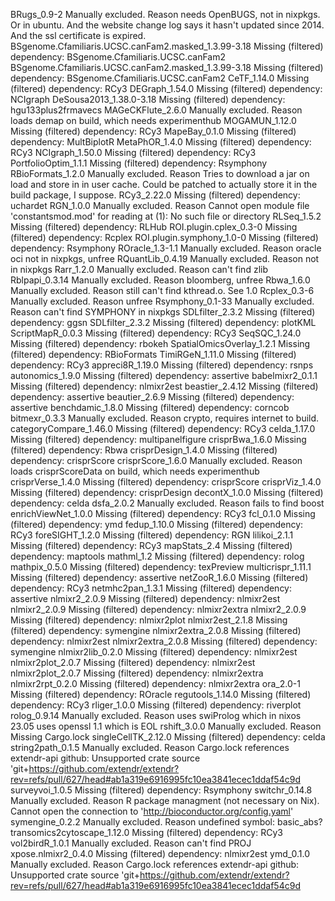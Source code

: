 BRugs_0.9-2	Manually excluded. Reason needs OpenBUGS, not in nixpkgs. Or in ubuntu. And the website change log says it hasn't updated since 2014. And the ssl certificate is expired.
BSgenome.Cfamiliaris.UCSC.canFam2.masked_1.3.99-3.18	Missing (filtered) dependency: BSgenome.Cfamiliaris.UCSC.canFam2
BSgenome.Cfamiliaris.UCSC.canFam2.masked_1.3.99-3.18	Missing (filtered) dependency: BSgenome.Cfamiliaris.UCSC.canFam2
CeTF_1.14.0	Missing (filtered) dependency: RCy3
DEGraph_1.54.0	Missing (filtered) dependency: NCIgraph
DeSousa2013_1.38.0-3.18	Missing (filtered) dependency: hgu133plus2frmavecs
MAGeCKFlute_2.6.0	Manually excluded. Reason loads demap on build, which needs experimenthub
MOGAMUN_1.12.0	Missing (filtered) dependency: RCy3
MapeBay_0.1.0	Missing (filtered) dependency: MultBiplotR
MetaPhOR_1.4.0	Missing (filtered) dependency: RCy3
NCIgraph_1.50.0	Missing (filtered) dependency: RCy3
PortfolioOptim_1.1.1	Missing (filtered) dependency: Rsymphony
RBioFormats_1.2.0	Manually excluded. Reason Tries to download a jar on load and store in in user cache. Could be patched to actually store it in the build package, I suppose.
RCy3_2.22.0	Missing (filtered) dependency: uchardet
RGN_1.0.0	Manually excluded. Reason Cannot open module file 'constantsmod.mod' for reading at (1): No such file or directory
RLSeq_1.5.2	Missing (filtered) dependency: RLHub
ROI.plugin.cplex_0.3-0	Missing (filtered) dependency: Rcplex
ROI.plugin.symphony_1.0-0	Missing (filtered) dependency: Rsymphony
ROracle_1.3-1.1	Manually excluded. Reason oracle oci not in nixpkgs, unfree
RQuantLib_0.4.19	Manually excluded. Reason not in nixpkgs
Rarr_1.2.0	Manually excluded. Reason can't find zlib
Rblpapi_0.3.14	Manually excluded. Reason bloomberg, unfree
Rbwa_1.6.0	Manually excluded. Reason still can't find kthread.o. See 1.0
Rcplex_0.3-6	Manually excluded. Reason unfree
Rsymphony_0.1-33	Manually excluded. Reason can't find SYMPHONY in nixpkgs
SDLfilter_2.3.2	Missing (filtered) dependency: ggsn
SDLfilter_2.3.2	Missing (filtered) dependency: plotKML
ScriptMapR_0.0.3	Missing (filtered) dependency: RCy3
SeqSQC_1.24.0	Missing (filtered) dependency: rbokeh
SpatialOmicsOverlay_1.2.1	Missing (filtered) dependency: RBioFormats
TimiRGeN_1.11.0	Missing (filtered) dependency: RCy3
appreci8R_1.19.0	Missing (filtered) dependency: rsnps
autonomics_1.9.0	Missing (filtered) dependency: assertive
babelmixr2_0.1.1	Missing (filtered) dependency: nlmixr2est
beastier_2.4.12	Missing (filtered) dependency: assertive
beautier_2.6.9	Missing (filtered) dependency: assertive
benchdamic_1.8.0	Missing (filtered) dependency: corncob
bitmexr_0.3.3	Manually excluded. Reason crypto, requires internet to build. 
categoryCompare_1.46.0	Missing (filtered) dependency: RCy3
celda_1.17.0	Missing (filtered) dependency: multipanelfigure
crisprBwa_1.6.0	Missing (filtered) dependency: Rbwa
crisprDesign_1.4.0	Missing (filtered) dependency: crisprScore
crisprScore_1.6.0	Manually excluded. Reason loads crisprScoreData on build, which needs experimenthub
crisprVerse_1.4.0	Missing (filtered) dependency: crisprScore
crisprViz_1.4.0	Missing (filtered) dependency: crisprDesign
decontX_1.0.0	Missing (filtered) dependency: celda
dsfa_2.0.2	Manually excluded. Reason fails to find boost
enrichViewNet_1.0.0	Missing (filtered) dependency: RCy3
fcl_0.1.0	Missing (filtered) dependency: ymd
fedup_1.10.0	Missing (filtered) dependency: RCy3
foreSIGHT_1.2.0	Missing (filtered) dependency: RGN
lilikoi_2.1.1	Missing (filtered) dependency: RCy3
mapStats_2.4	Missing (filtered) dependency: maptools
mathml_1.2	Missing (filtered) dependency: rolog
mathpix_0.5.0	Missing (filtered) dependency: texPreview
multicrispr_1.11.1	Missing (filtered) dependency: assertive
netZooR_1.6.0	Missing (filtered) dependency: RCy3
netmhc2pan_1.3.1	Missing (filtered) dependency: assertive
nlmixr2_2.0.9	Missing (filtered) dependency: nlmixr2est
nlmixr2_2.0.9	Missing (filtered) dependency: nlmixr2extra
nlmixr2_2.0.9	Missing (filtered) dependency: nlmixr2plot
nlmixr2est_2.1.8	Missing (filtered) dependency: symengine
nlmixr2extra_2.0.8	Missing (filtered) dependency: nlmixr2est
nlmixr2extra_2.0.8	Missing (filtered) dependency: symengine
nlmixr2lib_0.2.0	Missing (filtered) dependency: nlmixr2est
nlmixr2plot_2.0.7	Missing (filtered) dependency: nlmixr2est
nlmixr2plot_2.0.7	Missing (filtered) dependency: nlmixr2extra
nlmixr2rpt_0.2.0	Missing (filtered) dependency: nlmixr2extra
ora_2.0-1	Missing (filtered) dependency: ROracle
regutools_1.14.0	Missing (filtered) dependency: RCy3
rliger_1.0.0	Missing (filtered) dependency: riverplot
rolog_0.9.14	Manually excluded. Reason uses swiProlog which in nixos 23.05 uses openssl 1.1 which is EOL
rshift_3.0.0	Manually excluded. Reason Missing Cargo.lock
singleCellTK_2.12.0	Missing (filtered) dependency: celda
string2path_0.1.5	Manually excluded. Reason Cargo.lock references extendr-api github: Unsupported crate source 'git+https://github.com/extendr/extendr?rev=refs/pull/627/head#ab1a319e6916995fc10ea3841ecec1ddaf54c9d
surveyvoi_1.0.5	Missing (filtered) dependency: Rsymphony
switchr_0.14.8	Manually excluded. Reason R package managment (not necessary on Nix). Cannot open the connection to 'http://bioconductor.org/config.yaml'
symengine_0.2.2	Manually excluded. Reason undefined symbol: basic_abs?
transomics2cytoscape_1.12.0	Missing (filtered) dependency: RCy3
vol2birdR_1.0.1	Manually excluded. Reason can't find PROJ
xpose.nlmixr2_0.4.0	Missing (filtered) dependency: nlmixr2est
ymd_0.1.0	Manually excluded. Reason Cargo.lock references extendr-api github: Unsupported crate source 'git+https://github.com/extendr/extendr?rev=refs/pull/627/head#ab1a319e6916995fc10ea3841ecec1ddaf54c9d